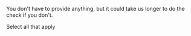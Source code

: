 You don't have to provide anything, but it could take us longer to do the check if you don't.

Select all that apply
